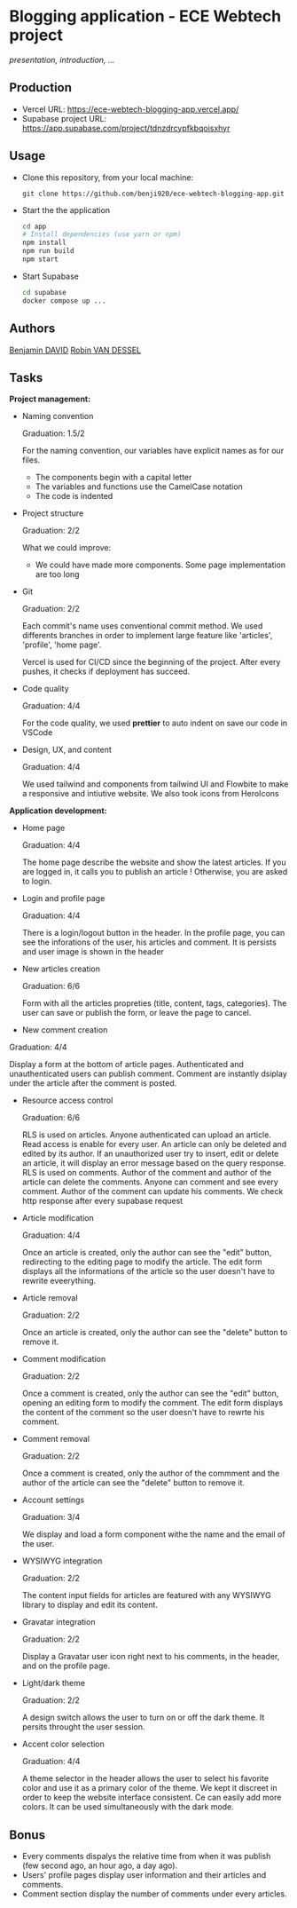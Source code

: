 
# Blogging application - ECE Webtech project

*presentation, introduction, ...*

## Production 

- Vercel URL: https://ece-webtech-blogging-app.vercel.app/
- Supabase project URL: https://app.supabase.com/project/tdnzdrcypfkbqoisxhyr

## Usage

* Clone this repository, from your local machine:
  ```
  git clone https://github.com/benji920/ece-webtech-blogging-app.git
  ```
* Start the the application
  ```bash
  cd app
  # Install dependencies (use yarn or npm)
  npm install
  npm run build
  npm start
  ```
* Start Supabase
  ```bash
  cd supabase
  docker compose up ...
  ```

## Authors

[Benjamin DAVID](https://github.com/benji920)
[Robin VAN DESSEL](https://github.com/vdRobin)

## Tasks
  
**Project management:**

* Naming convention 

  Graduation: 1.5/2
  
  For the naming convention, our variables have explicit names as for our files.

  - The components begin with a capital letter
  - The variables and functions use the CamelCase notation
  - The code is indented
 

* Project structure   
  
  Graduation: 2/2
  
  What we could improve:

  - We could have made more components. Some page implementation are too long
  
* Git   
  
  Graduation: 2/2
  
  Each commit's name uses conventional commit method. We used differents branches in order to implement large feature like 'articles', 'profile', 'home page'. 
  
  Vercel is used for CI/CD since the beginning of the project. After every pushes, it checks if deployment has succeed.
  
* Code quality

  Graduation: 4/4

  For the code quality, we used **prettier** to auto indent on save our code in VSCode
  
* Design, UX, and content   
  
  
  Graduation: 4/4
  
  We used tailwind and components from tailwind UI and Flowbite to make a responsive and intiutive website. We also took icons from HeroIcons

**Application development:**

* Home page   
  
  Graduation: 4/4
  
  The home page describe the website and show the latest articles. If you are logged in, it calls you to publish an article ! Otherwise, you are asked to login.
  
* Login and profile page   
  
  Graduation: 4/4
  
  There is a login/logout button in the header. In the profile page, you can see the inforations of the user, his articles and comment. It is persists and user image is shown in the header
  
* New articles creation   
  
  Graduation: 6/6
  
  Form with all the articles propreties (title, content, tags, categories). The user can save or publish the form, or leave the page to cancel.
  
* New comment creation   
 
 Graduation: 4/4
 
 Display a form at the bottom of article pages. Authenticated and unauthenticated users can publish comment. Comment are instantly dsiplay under the article after the comment is posted. 
 
* Resource access control   
  
  Graduation: 6/6
  
  RLS is used on articles. Anyone authenticated can upload an article. Read access is enable for every user. An article can only be deleted and edited by its author. 
  If an unauthorized user try to insert, edit or delete an article, it will display an error message based on the query response.
  RLS is used on comments. Author of the comment and author of the article can delete the comments. Anyone can comment and see every comment. Author of the comment can update his comments.
  We check http response after every supabase request
  
* Article modification   
  
  Graduation: 4/4
  
  Once an article is created, only the author can see the "edit" button, redirecting to the editing page to modify the article. The edit form displays all the informations of the article so the user doesn't have to rewrite eveerything.
  
* Article removal   
  
  Graduation: 2/2
  
  Once an article is created, only the author can see the "delete" button to remove it.
  
* Comment modification   
  
  Graduation: 2/2
  
  Once a comment is created, only the author can see the "edit" button, opening an editing form to modify the comment. The edit form displays the content of the comment so the user doesn't have to rewrte his comment.
  
* Comment removal   
  
  Graduation: 2/2
  
  Once a comment is created, only the author of the commment and the author of the article can see the "delete" button to remove it.
  
* Account settings   
  
  Graduation: 3/4
  
  We display and load a form component withe the name and the email of the user. 
  
* WYSIWYG integration   
  
  Graduation: 2/2
  
  The content input fields for articles are featured with any WYSIWYG library to display and edit its content.
  
* Gravatar integration   
  
  Graduation: 2/2
  
  Display a Gravatar user icon right next to his comments, in the header, and on the profile page.
  
* Light/dark theme   
  
  Graduation: 2/2
  
  A design switch allows the user to turn on or off the dark theme. It persits throught the user session.
  
* Accent color selection   
  
  Graduation: 4/4
  
  A theme selector in the header allows the user to select his favorite color and use it as a primary color of the theme. We kept it discreet in order to keep the website interface consistent. Ce can easily add more colors. It can be used simultaneously with the dark mode.

## Bonus

  - Every comments dispalys the relative time from when it was publish (few second ago, an hour ago, a day ago).
  - Users' profile pages display user information and their articles and comments.
  - Comment section display the number of comments under every articles.
